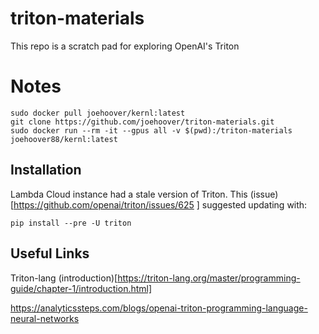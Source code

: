 # triton-materials
This repo is a scratch pad for exploring OpenAI's Triton

# Notes

```
sudo docker pull joehoover/kernl:latest
git clone https://github.com/joehoover/triton-materials.git
sudo docker run --rm -it --gpus all -v $(pwd):/triton-materials joehoover88/kernl:latest
```

## Installation

Lambda Cloud instance had a stale version of Triton. This (issue)[https://github.com/openai/triton/issues/625
] suggested updating with: 

```
pip install --pre -U triton
```

## Useful Links

Triton-lang (introduction)[https://triton-lang.org/master/programming-guide/chapter-1/introduction.html]

https://analyticssteps.com/blogs/openai-triton-programming-language-neural-networks
